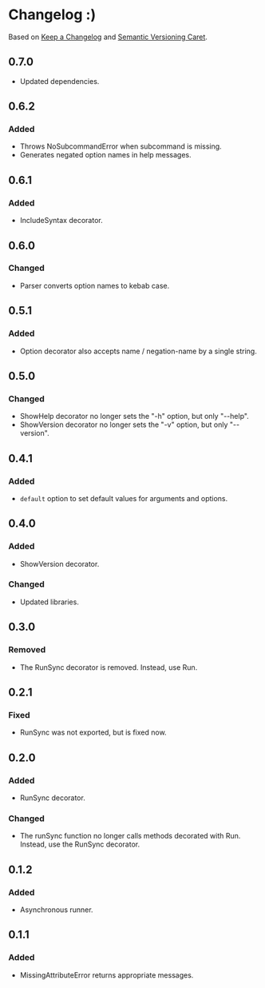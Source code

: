 
# Changelog :)

Based on [Keep a Changelog] and [Semantic Versioning Caret].

## 0.7.0

* Updated dependencies.

## 0.6.2

### Added

* Throws NoSubcommandError when subcommand is missing.
* Generates negated option names in help messages.

## 0.6.1

### Added

* IncludeSyntax decorator.

## 0.6.0

### Changed

* Parser converts option names to kebab case. 

## 0.5.1

### Added

* Option decorator also accepts name / negation-name by a single string.

## 0.5.0

### Changed

* ShowHelp decorator no longer sets the "-h" option, but only "--help".
* ShowVersion decorator no longer sets the "-v" option, but only "--version".

## 0.4.1

### Added

* `default` option to set default values for arguments and options.

## 0.4.0

### Added

* ShowVersion decorator.

### Changed

* Updated libraries.

## 0.3.0

### Removed

* The RunSync decorator is removed. Instead, use Run. 

## 0.2.1

### Fixed

* RunSync was not exported, but is fixed now. 

## 0.2.0

### Added

* RunSync decorator.

### Changed

* The runSync function no longer calls methods decorated with Run. Instead, use the RunSync decorator.

## 0.1.2

### Added

* Asynchronous runner.

## 0.1.1

### Added

* MissingAttributeError returns appropriate messages.

[Keep a Changelog]: http://keepachangelog.com/en/1.0.0/
[Semantic Versioning Caret]: https://github.com/myowncake/semver-caret
